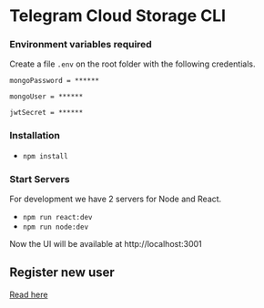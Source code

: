 # Telegram Cloud Storage CLI

### Environment variables required

Create a file `.env` on the root folder with the following credentials.

`mongoPassword = ******`

`mongoUser = ******`

`jwtSecret = ******`

### Installation

- `npm install`

### Start Servers

For development we have 2 servers for Node and React.

- `npm run react:dev`
- `npm run node:dev`

Now the UI will be available at http://localhost:3001

## Register new user

[Read here](https://github.com/ebinxavier/telegramCloudStorage/blob/main/ui/public/help/help.md)
